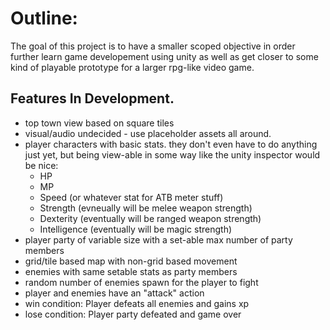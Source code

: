 # Outline:
The goal of this project is to have a smaller scoped objective in order further learn game developement using unity as well as get closer to some kind of playable prototype for a larger rpg-like video game.

## Features In Development.
- top town view based on square tiles
- visual/audio undecided - use placeholder assets all around.
- player characters with basic stats. they don't even have to do anything just yet, but being view-able in some way like the unity inspector would be nice:
  - HP
  - MP
  - Speed (or whatever stat for ATB meter stuff)
  - Strength (evneually will be melee weapon strength)
  - Dexterity (eventually will be ranged weapon strength)
  - Intelligence (eventually will be magic strength)
- player party of variable size with a set-able max number of party members
- grid/tile based map with non-grid based movement
- enemies with same setable stats as party members
- random number of enemies spawn for the player to fight
- player and enemies have an "attack" action
- win condition: Player defeats all enemies and gains xp
- lose condition: Player party defeated and game over